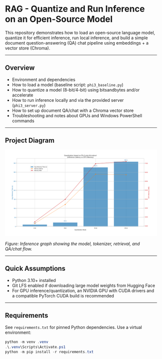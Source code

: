 # RAG - Quantize and Run Inference on an Open-Source Model

This repository demonstrates how to load an open-source language model, quantize it for efficient inference, run local inference, and build a simple document question-answering (QA) chat pipeline using embeddings + a vector store (Chroma).

---


## Overview

- Environment and dependencies
- How to load a model (baseline script: `phi3_baseline.py`)
- How to quantize a model (8-bit/4-bit) using bitsandbytes and/or accelerate
- How to run inference locally and via the provided server (`phi3_server.py`)
- How to set up document QA/chat with a Chroma vector store
- Troubleshooting and notes about GPUs and Windows PowerShell commands
  
---


## Project Diagram

![Inference graph](phy3_inference_graph.png)

*Figure: Inference graph showing the model, tokenizer, retrieval, and QA/chat flow.*

---

## Quick Assumptions

- Python 3.10+ installed
- Git LFS enabled if downloading large model weights from Hugging Face
- For GPU inference/quantization, an NVIDIA GPU with CUDA drivers and a compatible PyTorch CUDA build is recommended

---

## Requirements

See `requirements.txt` for pinned Python dependencies. Use a virtual environment:

```powershell
python -m venv .venv
.\.venv\Scripts\Activate.ps1
python -m pip install -r requirements.txt
